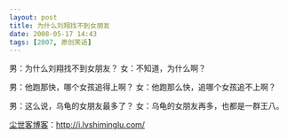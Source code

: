 ```yaml
---
layout: post
title: 为什么刘翔找不到女朋友
date: 2008-05-17 14:43
tags: [2007, 原创笑话]
---
```

男：为什么刘翔找不到女朋友？
女：不知道，为什么啊？

男：他跑那快，哪个女孩追得上啊？
女：他跑那么快，追哪个女孩追不上啊？

男：这么说，乌龟的女朋友最多了？
女：乌龟的女朋友再多，也都是一群王八。

<a href="http://i.lvshiminglu.com/">尘世客博客</a>：<a href="http://i.lvshiminglu.com/">http://i.lvshiminglu.com/</a>

